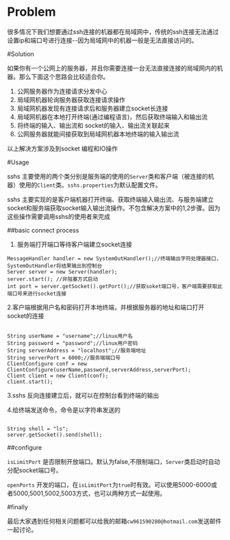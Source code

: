 # Problem

很多情况下我们想要通过ssh连接的机器都在局域网中，传统的ssh连接无法通过设置ip和端口号进行连接--因为局域网中的机器一般是无法直接访问的。

#Solution

如果你有一个公网上的服务器，并且你需要连接一台无法直接连接的局域网内的机器。那么下面这个思路会比较适合你。

1. 公网服务器作为连接请求分发中心
2. 局域网机器轮询服务器获取连接请求操作
3. 局域网机器发现有连接请求后和服务器建立socket长连接
4. 局域网机器在本地打开终端(通过编程语言)，然后获取终端输入和输出流
5. 将终端的输入、输出流和 socket的输入、输出流关联起来
6. 公网服务器就能间接获取到局域网机器本地终端的输入输出流

以上解决方案涉及到socket 编程和IO操作

#Usage

sshs 主要使用的两个类分别是服务端的使用的```Server```类和客户端（被连接的机器）使用的```Client```类。```sshs.properties```为默认配置文件。

sshs 主要实现的是客户端机器打开终端、获取终端输入输出流、与服务端建立socket和服务端获取socket输入输出流操作。不包含解决方案中的1,2步骤。因为这些操作需要调用sshs的使用者来完成

##basic connect process

1. 服务端打开端口等待客户端建立socket连接

````
MessageHandler handler = new SystemOutHandler();//终端输出字符处理器接口，SystemOutHandler将结果输出到控制台
Server server = new Server(handler);
server.start(); //非阻塞方式启动
int port = server.getSocket().getPort();//获取soket端口号，客户端需要获取此端口号来进行socket连接

````


2.客户端根据用户名和密码打开本地终端，并根据服务器的地址和端口打开socket的连接


````

String userName = "username";//linux用户名
String password = "password";//linux用户密码
String serverAddress = "localhost";//服务端地址
String serverPort = 6000;//服务端端口号
ClientConfigure conf = new ClientConfigure(userName,password,serverAddress,serverPort);
Client client = new Client(conf);
client.start();

````

3.sshs 反向连接建立后，就可以在控制台看到终端的输出

4.给终端发送命令，命令是以字符串发送的

````

String shell = "ls";
server.getSocket().send(shell);

````

##configure

```isLimitPort``` 是否限制开放端口。默认为false,不限制端口，```Server```类启动时自动分配socket端口号。

```openPorts``` 开发的端口，在```isLimitPort```为```true```时有效。可以使用5000-6000或者5000,5001,5002,5003方式，也可以两种方式一起使用。


#finally

最后大家遇到任何相关问题都可以给我的邮箱```cw961590280@hotmail.com```发送邮件一起讨论。
